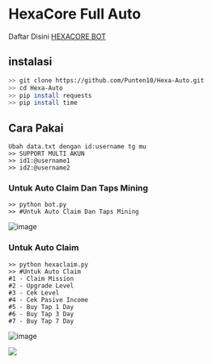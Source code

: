 # HexaCore Full Auto
Daftar Disini [HEXACORE BOT](https://t.me/HexacoinBot/wallet?startapp=1993663749)

## instalasi
```bash
>> git clone https://github.com/Punten10/Hexa-Auto.git
>> cd Hexa-Auto
>> pip install requests
>> pip install time
```

## Cara Pakai
```shell
Ubah data.txt dengan id:username tg mu
>> SUPPORT MULTI AKUN
>> id1:@username1
>> id2:@username2
```
### Untuk Auto Claim Dan Taps Mining
```shell
>> python bot.py
>> #Untuk Auto Claim Dan Taps Mining
```
![image](https://github.com/Punten10/Hexa-Auto/assets/64400801/ac21defe-0ebc-446f-bc0b-9e50e806a0fa)


### Untuk Auto Claim
```shell
>> python hexaclaim.py
>> #Untuk Auto Claim
#1 - Claim Mission
#2 - Upgrade Level
#3 - Cek Level
#4 - Cek Pasive Income
#5 - Buy Tap 1 Day
#6 - Buy Tap 3 Day
#7 - Buy Tap 7 Day
```
![image](https://github.com/Punten10/Hexa-Auto/assets/64400801/263c7594-1c71-4680-96c5-6a3e14d59bfb)

[<img src="https://img.shields.io/badge/Telegram-%40Me-orange">](https://t.me/ZUiRE08)

